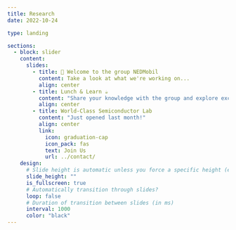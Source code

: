 ```yaml
---
title: Research
date: 2022-10-24

type: landing

sections:
  - block: slider
    content:
      slides:
        - title: 👋 Welcome to the group NEDMobil
          content: Take a look at what we're working on...
          align: center
        - title: Lunch & Learn ☕️
          content: "Share your knowledge with the group and explore exciting new topics together!"
          align: center
        - title: World-Class Semiconductor Lab
          content: "Just opened last month!"
          align: center
          link:
            icon: graduation-cap
            icon_pack: fas
            text: Join Us
            url: ../contact/
    design:
      # Slide height is automatic unless you force a specific height (e.g. '400px')
      slide_height: ""
      is_fullscreen: true
      # Automatically transition through slides?
      loop: false
      # Duration of transition between slides (in ms)
      interval: 1000
      color: "black"
---
```

